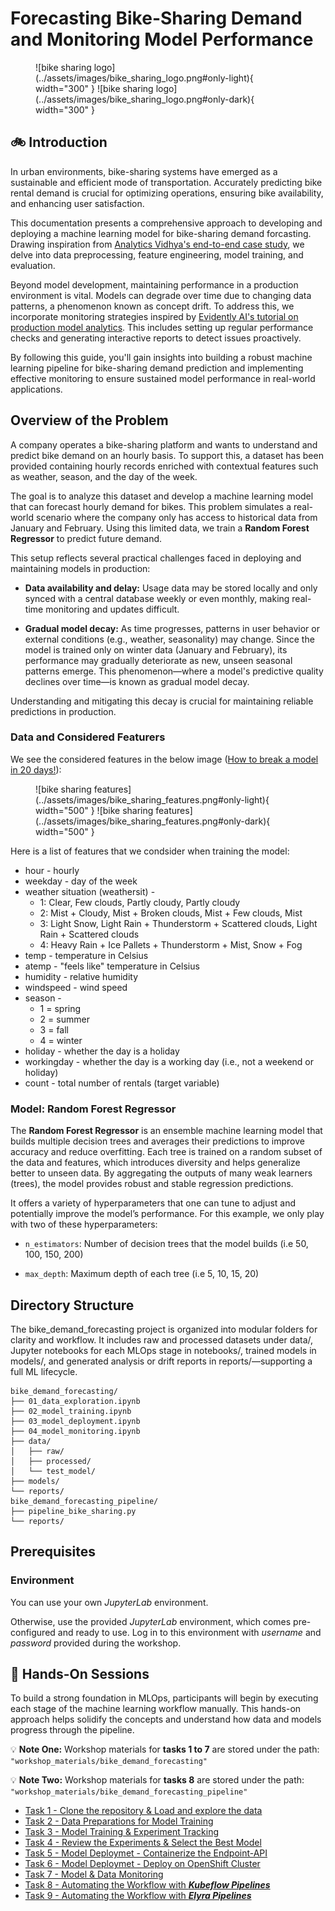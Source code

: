 # Forecasting Bike-Sharing Demand and Monitoring Model Performance

<!-- ![docs\assets\images\bike_sharing_logo.png](docs\assets\images\bike_sharing_logo.png) -->

<figure markdown>
  ![bike sharing logo](../assets/images/bike_sharing_logo.png#only-light){ width="300" }
  ![bike sharing logo](../assets/images/bike_sharing_logo.png#only-dark){ width="300" }
  <figcaption></figcaption>
</figure>


## 🚲 Introduction

In urban environments, bike-sharing systems have emerged as a sustainable and efficient mode of transportation. Accurately predicting bike rental demand is crucial for optimizing operations, ensuring bike availability, and enhancing user satisfaction.

This documentation presents a comprehensive approach to developing and deploying a machine learning model for bike-sharing demand forcasting. Drawing inspiration from [Analytics Vidhya's end-to-end case study](https://www.analyticsvidhya.com/blog/2023/05/end-to-end-case-study-bike-sharing-demand-prediction/), we delve into data preprocessing, feature engineering, model training, and evaluation. 

Beyond model development, maintaining performance in a production environment is vital. Models can degrade over time due to changing data patterns, a phenomenon known as concept drift. To address this, we incorporate monitoring strategies inspired by [Evidently AI's tutorial on production model analytics](https://www.evidentlyai.com/blog/tutorial-1-model-analytics-in-production). This includes setting up regular performance checks and generating interactive reports to detect issues proactively.

By following this guide, you'll gain insights into building a robust machine learning pipeline for bike-sharing demand prediction and implementing effective monitoring to ensure sustained model performance in real-world applications.

## Overview of the Problem
A company operates a bike-sharing platform and wants to understand and predict bike demand on an hourly basis. To support this, a dataset has been provided containing hourly records enriched with contextual features such as weather, season, and the day of the week.

The goal is to analyze this dataset and develop a machine learning model that can forecast hourly demand for bikes. This problem simulates a real-world scenario where the company only has access to historical data from January and February. Using this limited data, we train a **Random Forest Regressor** to predict future demand.

This setup reflects several practical challenges faced in deploying and maintaining models in production:

- **Data availability and delay:** Usage data may be stored locally and only synced with a central database weekly or even monthly, making real-time monitoring and updates difficult.

- **Gradual model decay:** As time progresses, patterns in user behavior or external conditions (e.g., weather, seasonality) may change. Since the model is trained only on winter data (January and February), its performance may gradually deteriorate as new, unseen seasonal patterns emerge. This phenomenon—where a model's predictive quality declines over time—is known as gradual model decay.
 
Understanding and mitigating this decay is crucial for maintaining reliable predictions in production.

### Data and Considered Featurers
We see the considered features in the below image ([How to break a model in 20 days!](https://www.evidentlyai.com/blog/tutorial-1-model-analytics-in-production)):

<figure markdown>
  ![bike sharing features](../assets/images/bike_sharing_features.png#only-light){ width="500" }
  ![bike sharing features](../assets/images/bike_sharing_features.png#only-dark){ width="500" }
  <figcaption></figcaption>
</figure>

Here is a list of features that we condsider when training the model:

- hour - hourly  
- weekday - day of the week
- weather situation (weathersit) - 
    - 1: Clear, Few clouds, Partly cloudy, Partly cloudy
    - 2: Mist + Cloudy, Mist + Broken clouds, Mist + Few clouds, Mist
    - 3: Light Snow, Light Rain + Thunderstorm + Scattered clouds, Light Rain + Scattered clouds
    - 4: Heavy Rain + Ice Pallets + Thunderstorm + Mist, Snow + Fog 
- temp - temperature in Celsius 
- atemp - "feels like" temperature in Celsius
- humidity - relative humidity
- windspeed - wind speed
- season -  
    - 1 = spring
    - 2 = summer
    - 3 = fall
    - 4 = winter 
- holiday - whether the day is a holiday
- workingday - whether the day is a working day (i.e., not a weekend or holiday)
- count - total number of rentals (target variable)

### Model: Random Forest Regressor 
The **Random Forest Regressor** is an ensemble machine learning model that builds multiple decision trees and averages their predictions to improve accuracy and reduce overfitting. Each tree is trained on a random subset of the data and features, which introduces diversity and helps generalize better to unseen data. By aggregating the outputs of many weak learners (trees), the model provides robust and stable regression predictions.

It offers a variety of hyperparameters that one can tune to adjust and potentially improve the model’s performance. 
For this example, we only play with two of these hyperparameters:

- ``n_estimators``:  Number of decision trees that the model builds (i.e 50, 100, 150, 200)

- ``max_depth``: Maximum depth of each tree (i.e 5, 10, 15, 20)

## Directory Structure

The bike_demand_forecasting project is organized into modular folders for clarity and workflow. It includes raw and processed datasets under data/, Jupyter notebooks for each MLOps stage in notebooks/, trained models in models/, and generated analysis or drift reports in reports/—supporting a full ML lifecycle.

```
bike_demand_forecasting/
├── 01_data_exploration.ipynb
├── 02_model_training.ipynb
├── 03_model_deployment.ipynb
├── 04_model_monitoring.ipynb
├── data/
│   ├── raw/
│   ├── processed/
│   └── test_model/
├── models/
└── reports/
bike_demand_forecasting_pipeline/
├── pipeline_bike_sharing.py
└── reports/
```

## Prerequisites

### Environment
You can use your own *JupyterLab* environment.

Otherwise, use the provided *JupyterLab* environment, which comes pre-configured and ready to use. Log in to this environment with *username* and *password* provided during the workshop.

## 📘 Hands-On Sessions
To build a strong foundation in MLOps, participants will begin by executing each stage of the machine learning workflow manually. This hands-on approach helps solidify the concepts and understand how data and models progress through the pipeline.

💡 **Note One:** Workshop materials for **tasks 1 to 7** are stored under the path: ``"workshop_materials/bike_demand_forecasting"``

💡 **Note Two:** Workshop materials for **tasks 8** are stored under the path: ``"workshop_materials/bike_demand_forecasting_pipeline"``

* [Task 1 - Clone the repository & Load and explore the data](tasks/task1.md)
* [Task 2 - Data Preparations for Model Training](tasks/task2.md)
* [Task 3 - Model Training & Experiment Tracking](tasks/task3.md)
* [Task 4 - Review the Experiments & Select the Best Model](tasks/task4.md)
* [Task 5 - Model Deploymet - Containerize the Endpoint-API](tasks/task5.md)
* [Task 6 - Model Deploymet - Deploy on OpenShift Cluster](tasks/task6.md)
* [Task 7 - Model & Data Monitoring](tasks/task7.md)
* [Task 8 - Automating the Workflow with ***Kubeflow Pipelines***](tasks/task8_kubeflow.md)
* [Task 9 - Automating the Workflow with ***Elyra Pipelines***](tasks/task9_elyra.md)


